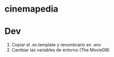 # cinemapedia

# Dev

1. Copiar el .ev.template y renombrarlo en .env
2. Cambiar las variables de entorno (The MovieDB)
